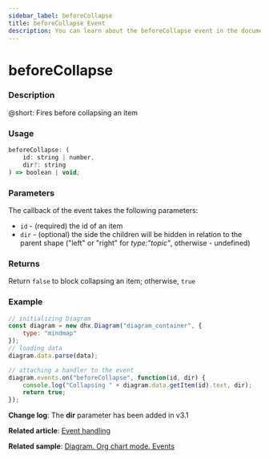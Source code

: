```yaml
---
sidebar_label: beforeCollapse
title: beforeCollapse Event
description: You can learn about the beforeCollapse event in the documentation of the DHTMLX JavaScript Diagram library. Browse developer guides and API reference, try out code examples and live demos, and download a free 30-day evaluation version of DHTMLX Diagram.
---
```


# beforeCollapse

### Description

@short: Fires before collapsing an item

### Usage

~~~js
beforeCollapse: (
    id: string | number, 
    dir?: string
) => boolean | void;
~~~

### Parameters

The callback of the event takes the following parameters:

- `id` - (required) the id of an item 
- `dir` - (optional) the side the children will be hidden in relation to the parent shape ("left" or "right" for *type:"topic"*, otherwise - undefined)

### Returns

Return `false` to block collapsing an item; otherwise, `true`

### Example

~~~jsx {9-12}
// initializing Diagram
const diagram = new dhx.Diagram("diagram_container", {
    type: "mindmap"
});
// loading data
diagram.data.parse(data);

// attaching a handler to the event
diagram.events.on("beforeCollapse", function(id, dir) {
    console.log("Collapsing " + diagram.data.getItem(id).text, dir);
    return true;
});
~~~

**Change log**: The **dir** parameter has been added in v3.1

**Related article**: [Event handling](../../../guides/event_handling/)

**Related sample**: [Diagram. Org chart mode. Events](https://snippet.dhtmlx.com/l38pct7c)
